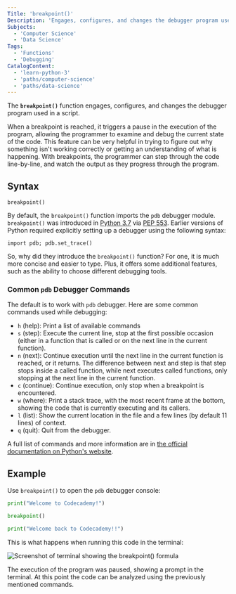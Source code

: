 ```yaml
---
Title: 'breakpoint()'
Description: 'Engages, configures, and changes the debugger program used in a script.'
Subjects:
  - 'Computer Science'
  - 'Data Science'
Tags:
  - 'Functions'
  - 'Debugging'
CatalogContent:
  - 'learn-python-3'
  - 'paths/computer-science'
  - 'paths/data-science'
---
```


The **`breakpoint()`** function engages, configures, and changes the debugger program used in a script. 

When a breakpoint is reached, it triggers a pause in the execution of the program, allowing the programmer to examine and debug the current state of the code. This feature can be very helpful in trying to figure out why something isn't working correctly or getting an understanding of what is happening. With breakpoints, the programmer can step through the code line-by-line, and watch the output as they progress through the program.

## Syntax

```pseudo
breakpoint()
```

By default, the `breakpoint()` function imports the `pdb` debugger module.
`breakpoint()` was introduced in [Python 3.7](https://docs.python.org/3/whatsnew/3.7.html#whatsnew37-pep553) via [PEP 553](https://peps.python.org/pep-0553/). Earlier versions of Python required explicitly setting up a debugger using the following syntax:

```pseudo
import pdb; pdb.set_trace()
```

So, why did they introduce the `breakpoint()` function? For one, it is much more concise and easier to type. Plus, it offers some additional features, such as the ability to choose different debugging tools.

### Common `pdb` Debugger Commands

The default is to work with `pdb` debugger. Here are some common commands used while debugging:

- `h` (help): Print a list of available commands
- `s` (step): Execute the current line, stop at the first possible occasion (either in a function that is called or on the next line in the current function).
-  `n` (next): Continue execution until the next line in the current function is reached, or it returns. The difference between next and step is that step stops inside a called function, while next executes called functions, only stopping at the next line in the current function.
- `c` (continue): Continue execution, only stop when a breakpoint is encountered.
- `w` (where): Print a stack trace, with the most recent frame at the bottom, showing the code that is currently executing and its callers.
- `l` (list): Show the current location in the file and a few lines (by default 11 lines) of context.
- `q` (quit): Quit from the debugger. 

A full list of commands and more information are in [the official documentation on Python's website](https://docs.python.org/3/library/pdb.html#debugger-commands).

## Example

Use `breakpoint()` to open the `pdb` debugger console:

```python
print("Welcome to Codecademy!")

breakpoint()

print("Welcome back to Codecademy!!")
```

This is what happens when running this code in the terminal:

![Screenshot of terminal showing the breakpoint() formula](https://raw.githubusercontent.com/Codecademy/docs/main/media/python-built-in-functions-breakpoint-screenshot.png)

The execution of the program was paused, showing a prompt in the terminal. At this point the code can be analyzed using the previously mentioned commands.